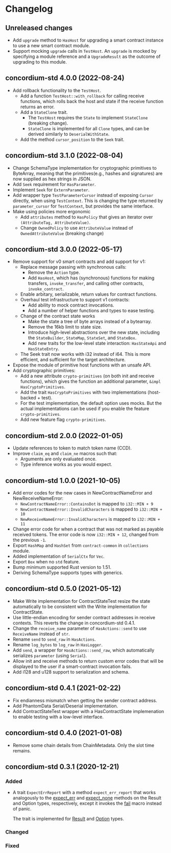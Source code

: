# Changelog

## Unreleased changes

- Add `upgrade` method to `HasHost` for upgrading a smart contract instance to use a new smart contract module.
- Support mocking `upgrade` calls in `TestHost`. An `upgrade` is mocked by specifying a module reference and a `UpgradeResult` as the outcome of upgrading to this module.

## concordium-std 4.0.0 (2022-08-24)

- Add rollback functionality to the `TestHost`.
  - Add a function `TestHost::with_rollback` for calling receive functions,
    which rolls back the host and state if the receive function returns an error.
  - Add a `StateClone` trait.
    - The `TestHost` requires the `State` to implement `StateClone` (breaking change).
    - `StateClone` is implemented for all `Clone` types, and can be derived similarly to `DeserialWithState`.
  - Add the method `cursor_position` to the `Seek` trait.

## concordium-std 3.1.0 (2022-08-04)

- Change SchemaType implementation for cryptographic primitives to ByteArray, meaning that the primitives(e.g., hashes and signatures) are now supplied as hex strings in JSON.
- Add `Seek` requirement for `HasParameter`.
- Implement `Seek` for `ExternParameter`.
- Add wrapper type `TestParameterCursor` instead of exposing `Cursor` directly, when using `TestContext`. This is changing the type returned by `parameter_cursor` for `TestContext`, but provides the same interface.
- Make using policies more ergonomic
  - Add `attributes` method to `HasPolicy` that gives an iterator over `(AttributeTag, AttributeValue)`.
  - Change `OwnedPolicy` to use `AttributeValue` instead of `OwnedAttributeValue` (breaking change)

## concordium-std 3.0.0 (2022-05-17)
- Remove support for v0 smart contracts and add support for v1:
  - Replace message passing with synchronous calls:
    - Remove the `Action` type.
    - Add `HasHost`, which has (synchronous) functions for making
      transfers, `invoke_transfer`, and calling other contracts, `invoke_contract`.
  - Enable arbitary, serializable, return values for contract functions.
  - Overhaul test infrastructure to support v1 contracts:
    - Add ability to mock contract invocations.
    - Add a number of helper functions and types to ease testing.
  - Change of the contract state works
    - Make the state a tree of byte arrays instead of a bytearray.
    - Remove the 16kb limit to state size.
    - Introduce high-level abstractions over the new state, including the
      `StateBuilder`, `StateMap`, `StateSet`, and `StateBox`.
    - Add new traits for the low-level state interaction: `HasStateApi` and `HasStateEntry`.
  - The Seek trait now works with i32 instead of i64. This is more efficient,
    and sufficient for the target architecture.
- Expose the module of primitive host functions with an unsafe API.
- Add cryptographic primitives:
  - Add a new attribute `crypto-primitives` (on both init and receive functions), which gives the function an additional parameter, `&impl HasCryptoPrimitives`.
  - Add the trait `HasCryptoPrimitives` with two implementations (host-backed + test).
   - For the test implementation, the default option uses mocks. But the actual implementations can be used if you enable the feature `crypto-primitives`.
  - Add new feature flag `crypto-primitives`.

## concordium-std 2.0.0 (2022-01-05)

- Update references to token to match token name (CCD).
- Improve `claim_eq` and `claim_ne` macros such that:
  - Arguments are only evaluated once.
  - Type inference works as you would expect.

## concordium-std 1.0.0 (2021-10-05)

- Add error codes for the new cases in NewContractNameError and NewReceiveNameError:
  - `NewContractNameError::ContainsDot` is mapped to `i32::MIN + 9`
  - `NewContractNameError::InvalidCharacters` is mapped to `i32::MIN + 10`
  - `NewReceiveNameError::InvalidCharacters` is mapped to `i32::MIN + 11`
- Change error code for when a contract that was not marked as payable received
  tokens. The error code is now `i32::MIN + 12`, changed from the previous `-1`.
- Export `HashMap` and `HashSet` from `contract-common` in `collections` module.
- Added implementation of `SerialCtx` for `Vec`.
- Export `Box` when no `std` feature.
- Bump minimum supported Rust version to 1.51.
- Deriving SchemaType supports types with generics.

## concordium-std 0.5.0 (2021-05-12)

- Make Write implementation for ContractStateTest resize the state automatically
  to be consistent with the Write implementation for ContractState.
- Use little-endian encoding for sender contract addresses in receive contexts. This
  reverts the change in concordium-std 0.4.1.
- Change the `receive_name` parameter of `HasActions::send` to use `ReceiveName`
  instead of `str`.
- Rename `send` to `send_raw` in `HasActions`.
- Rename `log_bytes` to `log_raw` in `HasLogger`.
- Add `send`, a wrapper for `HasActions::send_raw`, which automatically
  serializes `parameter` (using `Serial`).
- Allow init and receive methods to return custom error codes that will be displayed to the user
  if a smart-contract invocation fails.
- Add i128 and u128 support to serialization and schema.

## concordium-std 0.4.1 (2021-02-22)

- Fix endianness mismatch when getting the sender contract address.
- Add PhantomData Serial/Deserial implementation.
- Add ContractStateTest wrapper with a HasContractState implemenation to enable testing with a low-level interface.

## concordium-std 0.4.0 (2021-01-08)

- Remove some chain details from ChainMetadata. Only the slot time remains.

## concordium-std 0.3.1 (2020-12-21)

### Added
- A trait `ExpectErrReport` with a method `expect_err_report` that works
  analogously to the
  [expect_err](https://doc.rust-lang.org/std/result/enum.Result.html#method.expect_err)
  and
  [expect_none](https://doc.rust-lang.org/std/option/enum.Option.html#method.expect_none)
  methods on the Result and Option types, respectively, except it invokes the
  [fail](https://docs.rs/concordium-std/0.3.1/concordium_std/macro.fail.html)
  macro instead of panic.

  The trait is implemented for
  [Result](https://doc.rust-lang.org/std/result/enum.Result.html) and
  [Option](https://doc.rust-lang.org/stable/std/option/enum.Option.html) types.

### Changed

### Fixed
